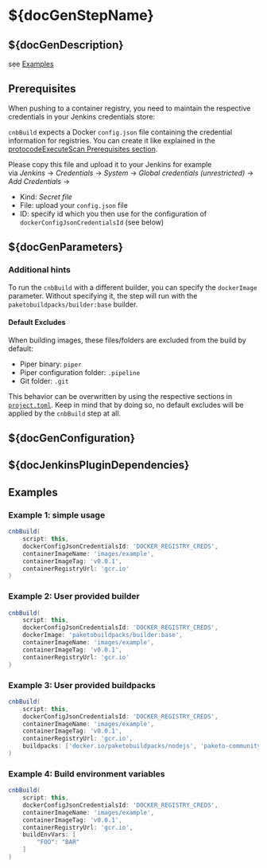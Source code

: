 # ${docGenStepName}

## ${docGenDescription}

see [Examples](#examples)

## Prerequisites

When pushing to a container registry, you need to maintain the respective credentials in your Jenkins credentials store:

`cnbBuild` expects a Docker `config.json` file containing the credential information for registries.
You can create it like explained in the [protocodeExecuteScan Prerequisites section](https://www.project-piper.io/steps/protecodeExecuteScan/#prerequisites).

Please copy this file and upload it to your Jenkins for example<br />
via _Jenkins_ -> _Credentials_ -> _System_ -> _Global credentials (unrestricted)_ -> _Add Credentials_ ->

* Kind: _Secret file_
* File: upload your `config.json` file
* ID: specify id which you then use for the configuration of `dockerConfigJsonCredentialsId` (see below)

## ${docGenParameters}

### Additional hints

To run the `cnbBuild` with a different builder, you can specify the `dockerImage` parameter.
Without specifying it, the step will run with the `paketobuildpacks/builder:base` builder.

#### Default Excludes

When building images, these files/folders are excluded from the build by default:

* Piper binary: `piper`
* Piper configuration folder: `.pipeline`
* Git folder: `.git`

This behavior can be overwritten by using the respective sections in [`project.toml`](https://buildpacks.io/docs/reference/config/project-descriptor/). Keep in mind that by doing so, no default excludes will be applied by the `cnbBuild` step at all.

## ${docGenConfiguration}

## ${docJenkinsPluginDependencies}

## Examples

### Example 1: simple usage

```groovy
cnbBuild(
    script: this,
    dockerConfigJsonCredentialsId: 'DOCKER_REGISTRY_CREDS',
    containerImageName: 'images/example',
    containerImageTag: 'v0.0.1',
    containerRegistryUrl: 'gcr.io'
)
```

### Example 2: User provided builder

```groovy
cnbBuild(
    script: this,
    dockerConfigJsonCredentialsId: 'DOCKER_REGISTRY_CREDS',
    dockerImage: 'paketobuildpacks/builder:base',
    containerImageName: 'images/example',
    containerImageTag: 'v0.0.1',
    containerRegistryUrl: 'gcr.io'
)
```

### Example 3: User provided buildpacks

```groovy
cnbBuild(
    script: this,
    dockerConfigJsonCredentialsId: 'DOCKER_REGISTRY_CREDS',
    containerImageName: 'images/example',
    containerImageTag: 'v0.0.1',
    containerRegistryUrl: 'gcr.io',
    buildpacks: ['docker.io/paketobuildpacks/nodejs', 'paketo-community/build-plan']
)
```

### Example 4: Build environment variables

```groovy
cnbBuild(
    script: this,
    dockerConfigJsonCredentialsId: 'DOCKER_REGISTRY_CREDS',
    containerImageName: 'images/example',
    containerImageTag: 'v0.0.1',
    containerRegistryUrl: 'gcr.io',
    buildEnvVars: [
        "FOO": "BAR"
    ]
)
```
